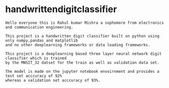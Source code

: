 # handwrittendigitclassifier

    Hello everyone this is Rahul kumar Mishra a sophomore from electronics and communication engineering.

    This project is a handwritten digit classifier built on python using only numpy,pandas and matplotlib
    and no other deeplearning frameworks or data loading frameworks.

    This project is a deeplearning based three layer neural network digit classifier which is trained
    by the MNSIT_32 datset for the train as well as validation data set.

    The model is made on the jupyter notebook envoirnment and provides a test set acccuracy of 92%
    whereas a validation set acccuracy of 93%.
